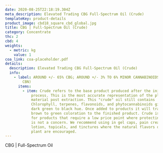 ```yaml
---
date: 2020-08-25T22:18:19.304Z
meta_description: Elevated Trading CBG Full-Spectrum Oil (Crude)
templateKey: product-details
product_image: cbd18_square_cbd_global.jpg
title: CBG | Full-Spectrum Oil (Crude)
category: Concentrate
thc: 2
cbd: 4
weights:
  - metric: kg
    value: 1
coa_link: coa-placeholder.pdf
details:
  description: Elevated Trading CBG Full-Spectrum Oil (Crude)
  info:
    - label: AROUND +/- 65% CBG; AROUND +/- 3% TO 6% MINOR CANNABINOIDS (CBC, CBD,
        CBN)
      items:
        - item: Crude refers to the base product produced after the initial extraction
            process. This is the most accurate representation of the plant
            material post extraction. This "crude" oil still contains
            Chlorophyll, terpenes, flavonoids, and phytocannabinoids giving it a
            dark green to black hue. Once added to products it will transfer a
            brown to green coloration to the finished product. Crude is optimal
            for products that require a low price point where protecting flavor
            is not a concern. We recommend using in gel caps, pain creams,
            lotion, topicals, and tinctures where the natural flavors of the
            plant are encouraged.
---
```


CBG | Full-Spectrum Oil
